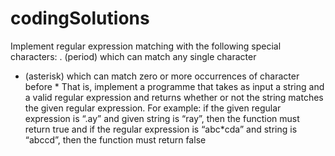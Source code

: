 # codingSolutions

Implement regular expression matching with the following special characters:
. (period) which can match any single character
* (asterisk) which can match zero or more occurrences of character before *
That is, implement a programme that takes as input a string and a valid regular expression and returns whether or not the string matches the given regular expression.
For example: if the given regular expression is “.ay” and given string is “ray”, then the function must return true and if the regular expression is “abc*cda” and string is “abccd”, then the function must return false
